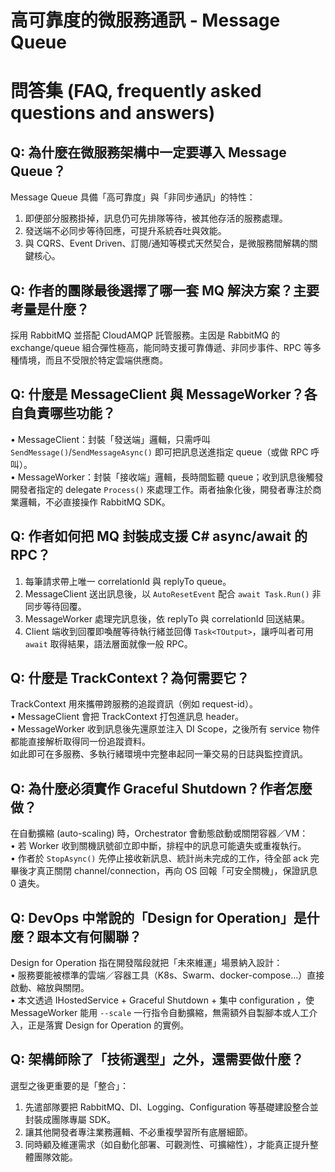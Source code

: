 # 高可靠度的微服務通訊 - Message Queue

# 問答集 (FAQ, frequently asked questions and answers)

## Q: 為什麼在微服務架構中一定要導入 Message Queue？
Message Queue 具備「高可靠度」與「非同步通訊」的特性：  
1. 即便部分服務掛掉，訊息仍可先排隊等待，被其他存活的服務處理。  
2. 發送端不必同步等待回應，可提升系統吞吐與效能。  
3. 與 CQRS、Event Driven、訂閱/通知等模式天然契合，是微服務間解耦的關鍵核心。

## Q: 作者的團隊最後選擇了哪一套 MQ 解決方案？主要考量是什麼？
採用 RabbitMQ 並搭配 CloudAMQP 託管服務。主因是 RabbitMQ 的 exchange/queue 組合彈性極高，能同時支援可靠傳遞、非同步事件、RPC 等多種情境，而且不受限於特定雲端供應商。

## Q: 什麼是 MessageClient 與 MessageWorker？各自負責哪些功能？
• MessageClient：封裝「發送端」邏輯，只需呼叫 `SendMessage()`/`SendMessageAsync()` 即可把訊息送進指定 queue（或做 RPC 呼叫）。  
• MessageWorker：封裝「接收端」邏輯，長時間監聽 queue；收到訊息後觸發開發者指定的 delegate `Process()` 來處理工作。兩者抽象化後，開發者專注於商業邏輯，不必直接操作 RabbitMQ SDK。

## Q: 作者如何把 MQ 封裝成支援 C# async/await 的 RPC？
1. 每筆請求帶上唯一 correlationId 與 replyTo queue。  
2. MessageClient 送出訊息後，以 `AutoResetEvent` 配合 `await Task.Run()` 非同步等待回覆。  
3. MessageWorker 處理完訊息後，依 replyTo 與 correlationId 回送結果。  
4. Client 端收到回覆即喚醒等待執行緒並回傳 `Task<TOutput>`，讓呼叫者可用 `await` 取得結果，語法層面就像一般 RPC。

## Q: 什麼是 TrackContext？為何需要它？
TrackContext 用來攜帶跨服務的追蹤資訊（例如 request-id）。  
• MessageClient 會把 TrackContext 打包進訊息 header。  
• MessageWorker 收到訊息後先還原並注入 DI Scope，之後所有 service 物件都能直接解析取得同一份追蹤資料。  
如此即可在多服務、多執行緒環境中完整串起同一筆交易的日誌與監控資訊。

## Q: 為什麼必須實作 Graceful Shutdown？作者怎麼做？
在自動擴縮 (auto-scaling) 時，Orchestrator 會動態啟動或關閉容器／VM：  
• 若 Worker 收到關機訊號卻立即中斷，排程中的訊息可能遺失或重複執行。  
• 作者於 `StopAsync()` 先停止接收新訊息、統計尚未完成的工作，待全部 ack 完畢後才真正關閉 channel/connection，再向 OS 回報「可安全關機」，保證訊息 0 遺失。  

## Q: DevOps 中常說的「Design for Operation」是什麼？跟本文有何關聯？
Design for Operation 指在開發階段就把「未來維運」場景納入設計：  
• 服務要能被標準的雲端／容器工具（K8s、Swarm、docker-compose…）直接啟動、縮放與關閉。  
• 本文透過 IHostedService + Graceful Shutdown + 集中 configuration ，使 MessageWorker 能用 `--scale` 一行指令自動擴縮，無需額外自製腳本或人工介入，正是落實 Design for Operation 的實例。

## Q: 架構師除了「技術選型」之外，還需要做什麼？
選型之後更重要的是「整合」：  
1. 先遣部隊要把 RabbitMQ、DI、Logging、Configuration 等基礎建設整合並封裝成團隊專屬 SDK。  
2. 讓其他開發者專注業務邏輯、不必重複學習所有底層細節。  
3. 同時顧及維運需求（如自動化部署、可觀測性、可擴縮性），才能真正提升整體團隊效能。